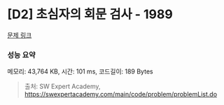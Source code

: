 # [D2] 초심자의 회문 검사 - 1989 

[문제 링크](https://swexpertacademy.com/main/code/problem/problemDetail.do?contestProbId=AV5PyTLqAf4DFAUq) 

### 성능 요약

메모리: 43,764 KB, 시간: 101 ms, 코드길이: 189 Bytes



> 출처: SW Expert Academy, https://swexpertacademy.com/main/code/problem/problemList.do